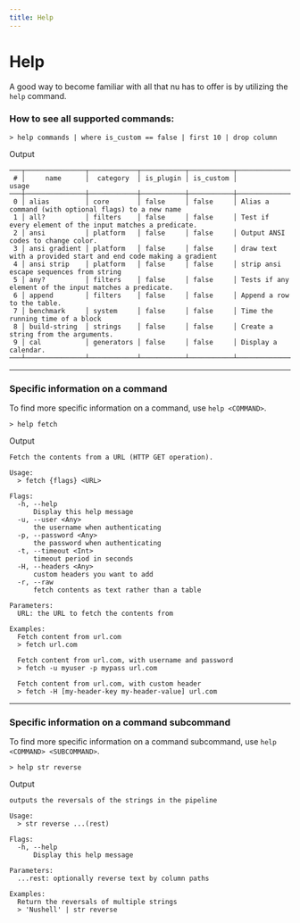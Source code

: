 ```yaml
---
title: Help
---
```


# Help

A good way to become familiar with all that nu has to offer is by utilizing the `help` command.

### How to see all supported commands:

```shell
> help commands | where is_custom == false | first 10 | drop column
```

Output

```
───┬───────────────┬────────────┬───────────┬───────────┬────────────────────────────────────────────────────────────────
 # │     name      │  category  │ is_plugin │ is_custom │                             usage
───┼───────────────┼────────────┼───────────┼───────────┼────────────────────────────────────────────────────────────────
 0 │ alias         │ core       │ false     │ false     │ Alias a command (with optional flags) to a new name
 1 │ all?          │ filters    │ false     │ false     │ Test if every element of the input matches a predicate.
 2 │ ansi          │ platform   │ false     │ false     │ Output ANSI codes to change color.
 3 │ ansi gradient │ platform   │ false     │ false     │ draw text with a provided start and end code making a gradient
 4 │ ansi strip    │ platform   │ false     │ false     │ strip ansi escape sequences from string
 5 │ any?          │ filters    │ false     │ false     │ Tests if any element of the input matches a predicate.
 6 │ append        │ filters    │ false     │ false     │ Append a row to the table.
 7 │ benchmark     │ system     │ false     │ false     │ Time the running time of a block
 8 │ build-string  │ strings    │ false     │ false     │ Create a string from the arguments.
 9 │ cal           │ generators │ false     │ false     │ Display a calendar.
───┴───────────────┴────────────┴───────────┴───────────┴────────────────────────────────────────────────────────────────
```

---

### Specific information on a command

To find more specific information on a command, use `help <COMMAND>`.

```shell
> help fetch
```

Output

```
Fetch the contents from a URL (HTTP GET operation).

Usage:
  > fetch {flags} <URL>

Flags:
  -h, --help
      Display this help message
  -u, --user <Any>
      the username when authenticating
  -p, --password <Any>
      the password when authenticating
  -t, --timeout <Int>
      timeout period in seconds
  -H, --headers <Any>
      custom headers you want to add
  -r, --raw
      fetch contents as text rather than a table

Parameters:
  URL: the URL to fetch the contents from

Examples:
  Fetch content from url.com
  > fetch url.com

  Fetch content from url.com, with username and password
  > fetch -u myuser -p mypass url.com

  Fetch content from url.com, with custom header
  > fetch -H [my-header-key my-header-value] url.com
```

---

### Specific information on a command subcommand

To find more specific information on a command subcommand, use `help <COMMAND> <SUBCOMMAND>`.

```shell
> help str reverse
```

Output

```
outputs the reversals of the strings in the pipeline

Usage:
  > str reverse ...(rest)

Flags:
  -h, --help
      Display this help message

Parameters:
  ...rest: optionally reverse text by column paths

Examples:
  Return the reversals of multiple strings
  > 'Nushell' | str reverse
```

